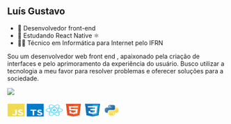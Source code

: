## Luís Gustavo

- 🔭 Desenvolvedor front-end
- 🌱 Estudando React Native ⚛️
- 👨‍🎓 Técnico em Informática para Internet pelo IFRN

Sou um desenvolvedor web front end , apaixonado pela criação de interfaces e pelo aprimoramento da experiência do usuário. Busco utilizar a tecnologia a meu favor para resolver problemas e oferecer soluções para a sociedade.
  
<div>
  <img height 180em src="https://github-readme-stats.vercel.app/api?username=luisgustavopn&show_icons=true&&theme=dracula&&include_all_commits=true&count_private=true">
</div>

<div style="display: inline_block"><br>
  <img align="center" alt="LG-Js" height="30" width="40" src="https://raw.githubusercontent.com/devicons/devicon/master/icons/javascript/javascript-plain.svg">
  <img align="center" alt="LG-Ts" height="30" width="40" src="https://raw.githubusercontent.com/devicons/devicon/master/icons/typescript/typescript-plain.svg">
  <img align="center" alt="LG-React" height="30" width="40" src="https://raw.githubusercontent.com/devicons/devicon/master/icons/react/react-original.svg">
  <img align="center" alt="LG-HTML" height="30" width="40" src="https://raw.githubusercontent.com/devicons/devicon/master/icons/html5/html5-original.svg">
  <img align="center" alt="LG-CSS" height="30" width="40" src="https://raw.githubusercontent.com/devicons/devicon/master/icons/css3/css3-original.svg">
  <img align="center" alt="LG-Python" height="30" width="40" src="https://raw.githubusercontent.com/devicons/devicon/master/icons/python/python-original.svg">
</div>
